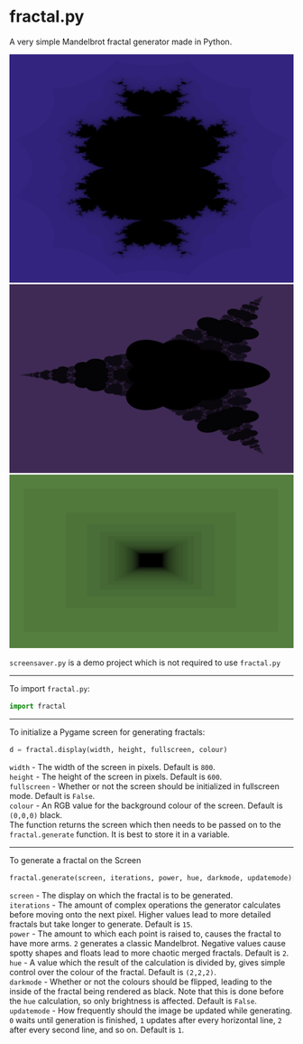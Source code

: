 # fractal.py
A very simple Mandelbrot fractal generator made in Python.

![Positive Fractal](https://raw.githubusercontent.com/Tikolu/Fractal/master/screenshots/positive_fractal.png)
![Negative Fractal](https://raw.githubusercontent.com/Tikolu/Fractal/master/screenshots/negative_fractal.png)
![Square Fractal](https://raw.githubusercontent.com/Tikolu/Fractal/master/screenshots/square_fractal.png)

`screensaver.py` is a demo project which is not required to use `fractal.py`  

---

To import `fractal.py`:
```python
import fractal
```  

---

To initialize a Pygame screen for generating fractals:
```python
d = fractal.display(width, height, fullscreen, colour)
```
`width` - The width of the screen in pixels. Default is `800`.  
`height` - The height of the screen in pixels. Default is `600`.  
`fullscreen` - Whether or not the screen should be initialized in fullscreen mode. Default is `False`.  
`colour` - An RGB value for the background colour of the screen. Default is `(0,0,0)` black.  
The function returns the screen which then needs to be passed on to the `fractal.generate` function. It is best to store it in a variable.  

---

To generate a fractal on the Screen
```python
fractal.generate(screen, iterations, power, hue, darkmode, updatemode):
```
`screen` - The display on which the fractal is to be generated.  
`iterations` - The amount of complex operations the generator calculates before moving onto the next pixel. Higher values lead to more detailed fractals but take longer to generate. Default is `15`.  
`power` - The amount to which each point is raised to, causes the fractal to have more arms. `2` generates a classic Mandelbrot. Negative values cause spotty shapes and floats lead to more chaotic merged fractals. Default is `2`.  
`hue` - A value which the result of the calculation is divided by, gives simple control over the colour of the fractal. Default is `(2,2,2)`.  
`darkmode` - Whether or not the colours should be flipped, leading to the inside of the fractal being rendered as black. Note that this is done before the `hue` calculation, so only brightness is affected. Default is `False`.  
`updatemode` - How frequently should the image be updated while generating. `0` waits until generation is finished, `1` updates after every horizontal line, `2` after every second line, and so on. Default is `1`.
